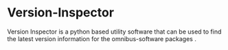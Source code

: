 # Version-Inspector
Version Inspector is a python based utility software that can be used to find the latest version information for the omnibus-software packages .
